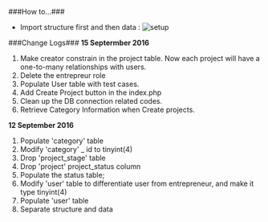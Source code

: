 ###How to...###
- Import structure first and then data : ![setup](figures/howtosetup.PNG)




###Change Logs###
**15 Septermber 2016**
1. Make creator constrain in the project table. Now each project will have a one-to-many relationships with users.
2. Delete the entrepreur role
3. Populate User table with test cases. 
4. Add Create Project button in the index.php
5. Clean up the DB connection related codes.
6. Retrieve Category Information when Create projects. 

**12 September 2016**  
1. Populate 'category' table
2. Modify 'category' _ id to tinyint(4)
3. Drop 'project_stage' table 
4. Drop 'project' project_status column 
5. Populate the status table;
6. Modify 'user' table to differentiate user from entrepreneur, and make it type tinyint(4)
7. Populate 'user' table
8. Separate structure and data 
